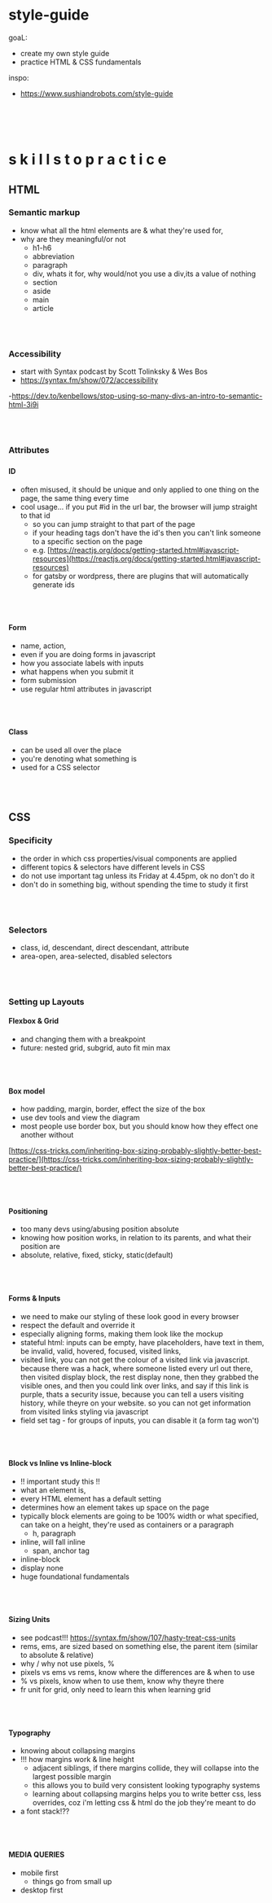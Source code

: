 # style-guide

goaL:
- create my own style guide
- practice HTML & CSS fundamentals

inspo:
- https://www.sushiandrobots.com/style-guide

<br>
<br>
<br>

<h1>s k i l l s  t o  p r a c t i c e</h1>
<h2>HTML</h2>
<h3>Semantic markup</h3>

- know what all the html elements are & what they're used for,
- why are they meaningful/or not
  - h1-h6
  - abbreviation
  - paragraph
  - div, whats it for, why would/not you use a div,its a value of nothing
  - section
  - aside
  - main
  - article
<br>
<br>

<h3>Accessibility</h3>

- start with Syntax podcast by Scott Tolinksky & Wes Bos
- https://syntax.fm/show/072/accessibility

-https://dev.to/kenbellows/stop-using-so-many-divs-an-intro-to-semantic-html-3i9i

<br>
<br>


<h3>Attributes<h3>
<h4>ID</h4>

- often misused, it should be unique and only applied to one thing on the page, the same thing every time
- cool usage... if you put #id in the url bar, the browser will jump straight to that id
  - so you can jump straight to that part of the page
  - if your heading tags don't have the id's then you can't link someone to a specific section on the page
  - e.g. [https://reactjs.org/docs/getting-started.html#javascript-resources](https://reactjs.org/docs/getting-started.html#javascript-resources)
  - for gatsby or wordpress, there are plugins that will automatically generate ids
<br>
<br>


<h4>Form</h4>

- name, action,
- even if you are doing forms in javascript
- how you associate labels with inputs
- what happens when you submit it
- form submission
- use regular html attributes in javascript
<br>
<br>


<h4>Class</h4>

- can be used all over the place
- you're denoting what something is
- used for a CSS selector

<br>
<br>



<h2>CSS</h2>

<h3>Specificity</h3>

- the order in which css properties/visual components are applied
- different topics & selectors have different levels in CSS
- do not use important tag unless its Friday at 4.45pm, ok no don't do it
- don't do in something big, without spending the time to study it first
<br>
<br>


<h3>Selectors</h3>

- class, id, descendant, direct descendant, attribute
- area-open, area-selected, disabled selectors
<br>
<br>


<h3>Setting up Layouts</h3>

<h4>Flexbox & Grid</h4>

- and changing them with a breakpoint
- future: nested grid, subgrid, auto fit min max
<br>
<br>


<h4>Box model</h4>

- how padding, margin, border, effect the size of the box
- use dev tools and view the diagram
- most people use border box, but you should know how they effect one another without

[https://css-tricks.com/inheriting-box-sizing-probably-slightly-better-best-practice/](https://css-tricks.com/inheriting-box-sizing-probably-slightly-better-best-practice/)

<br>
<br>


<h4>Positioning</h4>

- too many devs using/abusing position absolute
- knowing how position works, in relation to its parents, and what their position are
- absolute, relative, fixed, sticky, static(default)
<br>
<br>


<h4>Forms & Inputs</h4>

- we need to make our styling of these look good in every browser
- respect the default and override it
- especially aligning forms, making them look like the mockup
- stateful html: inputs can be empty, have placeholders, have text in them, be invalid, valid, hovered, focused, visited links,
- visited link, you can not get the colour of a visited link via javascript. because there was a hack, where someone listed every url out there, then visited display block, the rest display none, then they grabbed the visible ones, and then you could link over links, and say if this link is purple, thats a security issue, because you can tell a users visiting history, while theyre on your website. so you can not get information from visited links styling via javascript
- field set tag - for groups of inputs, you can disable it (a form tag won't)
<br>
<br>


<h4>Block vs Inline vs Inline-block</h4>

- !! important study this !!
- what an element is,
- every HTML element has a default setting
- determines how an element takes up space on the page
- typically block elements are going to be 100% width or what specified, can take on a height, they're used as containers or a paragraph
    - h, paragraph
- inline, will fall inline
    - span, anchor tag
- inline-block
- display none
- huge foundational fundamentals
<br>
<br>


<h4>Sizing Units</h4>

- see podcast!!! https://syntax.fm/show/107/hasty-treat-css-units
- rems, ems, are sized based on something else, the parent item (similar to absolute & relative)
- why / why not use pixels, %
- pixels vs ems vs rems, know where the differences are & when to use
- % vs pixels, know when to use them, know why theyre there
- fr unit for grid, only need to learn this when learning grid
<br>
<br>


<h4>Typography</h4>

- knowing about collapsing margins
- !!! how margins work & line height
    - adjacent siblings, if there margins collide, they will collapse into the largest possible margin
    - this allows you to build very consistent looking typography systems
    - learning about collapsing margins helps you to write better css, less overrides, coz i'm letting css & html do the job they're meant to do
- a font stack!??
<br>
<br>


<h4>MEDIA QUERIES</h4>

- mobile first
    - things go from small up
- desktop first

